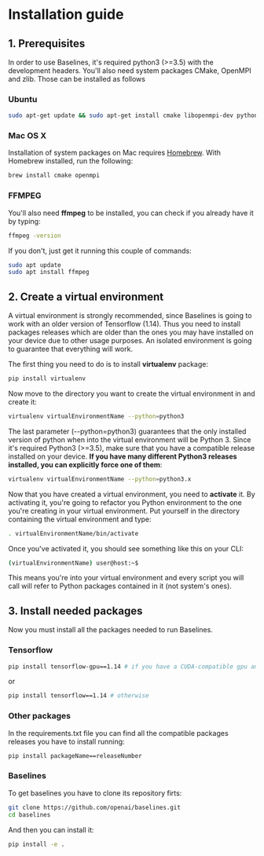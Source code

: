 # Installation guide

## 1. Prerequisites

In order to use Baselines, it's required python3 (>=3.5) with the development headers. You'll also need system packages CMake, OpenMPI and zlib. Those can be installed as follows
### Ubuntu 
    
```bash
sudo apt-get update && sudo apt-get install cmake libopenmpi-dev python3-dev zlib1g-dev
```
    
### Mac OS X
Installation of system packages on Mac requires [Homebrew](https://brew.sh). With Homebrew installed, run the following:
```bash
brew install cmake openmpi
```

### FFMPEG
You'll also need **ffmpeg** to be installed, you can check if you already have it by typing:
```bash
ffmpeg -version
```

If you don't, just get it running this couple of commands:
```bash
sudo apt update
sudo apt install ffmpeg
```

## 2. Create a virtual environment

A virtual environment is strongly recommended, since Baselines is going to work with an older version of Tensorflow (1.14). Thus you need to install packages releases which are older than the ones you may have installed on your device due to other usage purposes. An isolated environment is going to guarantee that everything will work.

The first thing you need to do is to install **virtualenv** package:
```bash
pip install virtualenv
```

Now move to the directory you want to create the virtual environment in and create it:
```bash
virtualenv virtualEnvironmentName --python=python3
```

The last parameter (--python=python3) guarantees that the only installed version of python when into the virtual environment will be Python 3. Since it's required Python3 (>=3.5), make sure that you have a compatible release installed on your device. **If you have many different Python3 releases installed, you can explicitly force one of them**:

```bash
virtualenv virtualEnvironmentName --python=python3.x
```

Now that you have created a virtual environment, you need to **activate** it. By activating it, you're going to refactor you Python environment to the one you're creating in your virtual environment.
Put yourself in the directory containing the virtual environment and type:

```bash
. virtualEnvironmentName/bin/activate
```

Once you've activated it, you should see something like this on your CLI:

```bash
(virtualEnvironmentName) user@host:~$
```

This means you're into your virtual environment and every script you will call will refer to Python packages contained in it (not system's ones).

## 3. Install needed packages

Now you must install all the packages needed to run Baselines.

### Tensorflow
```bash
pip install tensorflow-gpu==1.14 # if you have a CUDA-compatible gpu and proper drivers
```
or
```bash
pip install tensorflow==1.14 # otherwise
```

### Other packages
In the requirements.txt file you can find all the compatible packages releases you have to install running:

```bash
pip install packageName==releaseNumber
```

### Baselines
To get baselines you have to clone its repository firts:
```bash
git clone https://github.com/openai/baselines.git
cd baselines
```

And then you can install it:
```bash
pip install -e .
```
